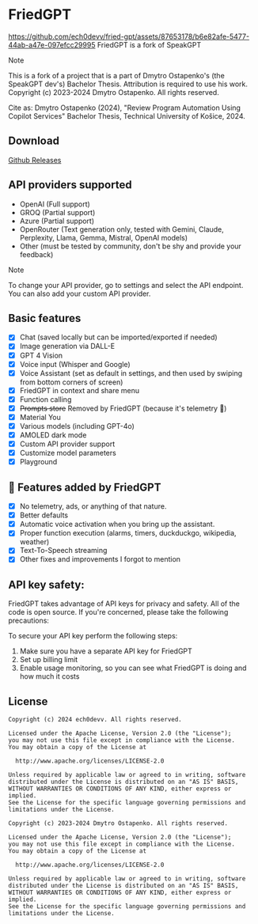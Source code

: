# FriedGPT
https://github.com/ech0devv/fried-gpt/assets/87653178/b6e82afe-5477-44ab-a47e-097efcc29995
FriedGPT is a fork of SpeakGPT

> [!NOTE]
> 
> This is a fork of a project that is a part of Dmytro Ostapenko's (the SpeakGPT dev's) Bachelor Thesis. Attribution is required to use his work. Copyright (c) 2023-2024 Dmytro Ostapenko. All rights reserved.
>
> Cite as: Dmytro Ostapenko (2024), "Review Program Automation Using Copilot Services" Bachelor Thesis, Technical University of Košice, 2024.

## Download

[Github Releases](https://github.com/ech0devv/fried-gpt/releases)


## API providers supported

- OpenAI (Full support)
- GROQ (Partial support)
- Azure (Partial support)
- OpenRouter (Text generation only, tested with Gemini, Claude, Perplexity, Llama, Gemma, Mistral, OpenAI models)
- Other (must be tested by community, don't be shy and provide your feedback)

> [!NOTE]
> 
> To change your API provider, go to settings and select the API endpoint. You can also add your custom API provider.


## Basic features
- [x] Chat (saved locally but can be imported/exported if needed)
- [x] Image generation via DALL-E
- [x] GPT 4 Vision
- [x] Voice input (Whisper and Google)
- [x] Voice Assistant (set as default in settings, and then used by swiping from bottom corners of screen)
- [x] FriedGPT in context and share menu
- [x] Function calling
- [x] ~~Prompts store~~ Removed by FriedGPT (because it's telemetry 🤢)
- [x] Material You
- [x] Various models (including GPT-4o)
- [x] AMOLED dark mode
- [x] Custom API provider support
- [x] Customize model parameters
- [x] Playground

## 🍗 Features added by FriedGPT
- [x] No telemetry, ads, or anything of that nature.
- [x] Better defaults
- [x] Automatic voice activation when you bring up the assistant.
- [x] Proper function execution (alarms, timers, duckduckgo, wikipedia, weather)
- [x] Text-To-Speech streaming
- [x] Other fixes and improvements I forgot to mention

## API key safety:

FriedGPT takes advantage of API keys for privacy and safety. All of the code is open source.
If you're concerned, please take the following precautions:

To secure your API key perform the following steps:

1. Make sure you have a separate API key for FriedGPT
2. Set up billing limit
3. Enable usage monitoring, so you can see what FriedGPT is doing and how much it costs

## License

```
Copyright (c) 2024 ech0devv. All rights reserved.

Licensed under the Apache License, Version 2.0 (the "License");
you may not use this file except in compliance with the License.
You may obtain a copy of the License at

  http://www.apache.org/licenses/LICENSE-2.0

Unless required by applicable law or agreed to in writing, software
distributed under the License is distributed on an "AS IS" BASIS,
WITHOUT WARRANTIES OR CONDITIONS OF ANY KIND, either express or implied.
See the License for the specific language governing permissions and
limitations under the License.
```

```
Copyright (c) 2023-2024 Dmytro Ostapenko. All rights reserved.

Licensed under the Apache License, Version 2.0 (the "License");
you may not use this file except in compliance with the License.
You may obtain a copy of the License at

  http://www.apache.org/licenses/LICENSE-2.0

Unless required by applicable law or agreed to in writing, software
distributed under the License is distributed on an "AS IS" BASIS,
WITHOUT WARRANTIES OR CONDITIONS OF ANY KIND, either express or implied.
See the License for the specific language governing permissions and
limitations under the License.
```
